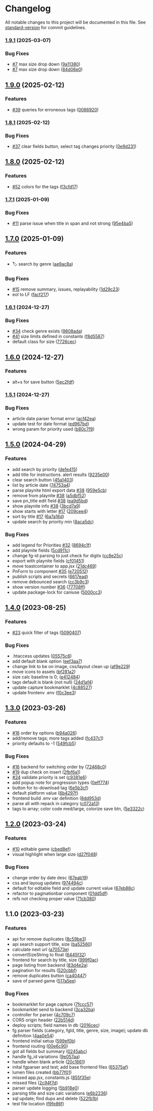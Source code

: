 # Changelog

All notable changes to this project will be documented in this file. See [standard-version](https://github.com/conventional-changelog/standard-version) for commit guidelines.

### [1.9.1](https://github.com/rayjlim/game-collection/compare/v1.9.0...v1.9.1) (2025-03-07)


### Bug Fixes

* [#7](https://github.com/rayjlim/game-collection/issues/7) max size drop down ([9a11380](https://github.com/rayjlim/game-collection/commit/9a113809f6aed7b203c620f319e5092cf1f6a12d))
* [#7](https://github.com/rayjlim/game-collection/issues/7) max size drop down ([84d08e0](https://github.com/rayjlim/game-collection/commit/84d08e05496fdf4402132a38b51040dba9e01f18))

## [1.9.0](https://github.com/rayjlim/game-collection/compare/v1.8.1...v1.9.0) (2025-02-12)


### Features

* [#39](https://github.com/rayjlim/game-collection/issues/39) queries for erroneous tags ([0086920](https://github.com/rayjlim/game-collection/commit/00869203bf318cbcea454934a325ec2096e03bce))

### [1.8.1](https://github.com/rayjlim/game-collection/compare/v1.8.0...v1.8.1) (2025-02-12)


### Bug Fixes

* [#37](https://github.com/rayjlim/game-collection/issues/37) clear fields button, select tag changes priority ([0e9d231](https://github.com/rayjlim/game-collection/commit/0e9d2313d0c76fdc1ad242189b52abe102b2cdba))

## [1.8.0](https://github.com/rayjlim/game-collection/compare/v1.7.1...v1.8.0) (2025-02-12)


### Features

* [#52](https://github.com/rayjlim/game-collection/issues/52) colors for the tags ([f3cfd17](https://github.com/rayjlim/game-collection/commit/f3cfd17b33a846f43f082ac38675edfc0af24299))

### [1.7.1](https://github.com/rayjlim/game-collection/compare/v1.7.0...v1.7.1) (2025-01-09)


### Bug Fixes

* [#11](https://github.com/rayjlim/game-collection/issues/11) parse issue when title in span and not strong ([95e4ba5](https://github.com/rayjlim/game-collection/commit/95e4ba527b1465f907efe2497b7687f6946d883d))

## [1.7.0](https://github.com/rayjlim/game-collection/compare/v1.6.1...v1.7.0) (2025-01-09)


### Features

* 🏷️ search by genre ([ae9ac8a](https://github.com/rayjlim/game-collection/commit/ae9ac8a96b900a55759917f3e3b3088a3e58067f))


### Bug Fixes

* [#15](https://github.com/rayjlim/game-collection/issues/15) remove summary, issues, replayability ([1d29c23](https://github.com/rayjlim/game-collection/commit/1d29c23754823c797f7822ef0b49e23a9360e763))
* eol to LF ([facf217](https://github.com/rayjlim/game-collection/commit/facf217d5113ee0ffce9409bb5a56ac830289f1c))

### [1.6.1](https://github.com/rayjlim/game-collection/compare/v1.6.0...v1.6.1) (2024-12-27)


### Bug Fixes

* [#34](https://github.com/rayjlim/game-collection/issues/34) check genre exists ([9808ada](https://github.com/rayjlim/game-collection/commit/9808ada036cefb025db01d76aef76c12aa2a6310))
* [#41](https://github.com/rayjlim/game-collection/issues/41) size limits defined in constants ([f8d5587](https://github.com/rayjlim/game-collection/commit/f8d558727afb9b6d83c390884e99a418ee817500))
* default class for size ([7726cec](https://github.com/rayjlim/game-collection/commit/7726cecb84f5b548c5f4d0688970fec2447b82ef))

## [1.6.0](https://github.com/rayjlim/game-collection/compare/v1.5.1...v1.6.0) (2024-12-27)


### Features

* alt+s for save button ([5ec2fdf](https://github.com/rayjlim/game-collection/commit/5ec2fdf20de94415a51f08de1b21598e2e2676cf))

### [1.5.1](https://github.com/rayjlim/game-collection/compare/v1.5.0...v1.5.1) (2024-12-27)


### Bug Fixes

* article date parser format error ([acf42ea](https://github.com/rayjlim/game-collection/commit/acf42eafcf63db4d1f0a0893f2e4445343008a01))
* update test for date format ([ed967bd](https://github.com/rayjlim/game-collection/commit/ed967bd904b7df3e40bf1a970d767636e67d1c0f))
* wrong param for priority used ([b80c7f9](https://github.com/rayjlim/game-collection/commit/b80c7f9cad5486f2370ee1f9eeff72b74f2299de))

## [1.5.0](https://github.com/rayjlim/game-collection/compare/v1.4.0...v1.5.0) (2024-04-29)


### Features

* add search by priority ([de1e415](https://github.com/rayjlim/game-collection/commit/de1e4158a0f82895675303a0a040fac10059aad8))
* add title for instructions. alert results ([9235e00](https://github.com/rayjlim/game-collection/commit/9235e00c318d81fbd45af9baa58269f3892456e6))
* clear search button ([45a1403](https://github.com/rayjlim/game-collection/commit/45a140368075764ad3c210139b787f6a69a79686))
* list by article date ([74753a4](https://github.com/rayjlim/game-collection/commit/74753a43598364fc09ac79c17fafdc884d9b7b69))
* parse playnite html export data [#38](https://github.com/rayjlim/game-collection/issues/38) ([959e5cb](https://github.com/rayjlim/game-collection/commit/959e5cb042cb049c81d444364787734548371685))
* remove from playnite [#38](https://github.com/rayjlim/game-collection/issues/38) ([a5dbf52](https://github.com/rayjlim/game-collection/commit/a5dbf52a2c22bf5119830a324d992886d4079424))
* save pn_title edit field [#38](https://github.com/rayjlim/game-collection/issues/38) ([ea9d5bd](https://github.com/rayjlim/game-collection/commit/ea9d5bd3f328ea1680414fb802d9a3a2b7295b52))
* show playnite info [#38](https://github.com/rayjlim/game-collection/issues/38) ([3bcd7a9](https://github.com/rayjlim/game-collection/commit/3bcd7a9894e4d4de6bfcceaba060d643683dd81a))
* show starts with letter [#17](https://github.com/rayjlim/game-collection/issues/17) ([209cee4](https://github.com/rayjlim/game-collection/commit/209cee4233b8ba6ae25e918489bcca3095da2f0a))
* sort by title [#17](https://github.com/rayjlim/game-collection/issues/17) ([6a7a16d](https://github.com/rayjlim/game-collection/commit/6a7a16da86f8714be0f137a3d6d51503739b2e67))
* update search by priority min ([8aca5dc](https://github.com/rayjlim/game-collection/commit/8aca5dc3575b00b7338da4d9d3c5f7a384b88914))


### Bug Fixes

* add legend for Priorities [#32](https://github.com/rayjlim/game-collection/issues/32) ([8694c1f](https://github.com/rayjlim/game-collection/commit/8694c1fd2ee986be89401630082612b307f275ec))
* add playnite fields ([5cd911c](https://github.com/rayjlim/game-collection/commit/5cd911cdc7069c8cdf5a77e4df4722f59dd42ffe))
* change fg-id parsing to just check for digits ([cc8e25c](https://github.com/rayjlim/game-collection/commit/cc8e25ce5160affce7e6bfa215e5a22977527df3))
* export with playnite fields ([cf01451](https://github.com/rayjlim/game-collection/commit/cf014516e2124cb07d1eb61252b4a0338b61c3e9))
* move toastcontainer to app.jsx ([21dc469](https://github.com/rayjlim/game-collection/commit/21dc469e99e577945778096b9b20598e8921a687))
* PnForm to component [#35](https://github.com/rayjlim/game-collection/issues/35) ([e720512](https://github.com/rayjlim/game-collection/commit/e720512823e4a2ff16cf9d95a6cc9a7089439626))
* publish scripts and secrets ([6617ead](https://github.com/rayjlim/game-collection/commit/6617ead65ac0326795537fd1c6c60be812a28667))
* remove debounced search ([cc3b9c3](https://github.com/rayjlim/game-collection/commit/cc3b9c372467f1f4a8270af3f8e3cbafa223f077))
* show version number [#36](https://github.com/rayjlim/game-collection/issues/36) ([77708ff](https://github.com/rayjlim/game-collection/commit/77708ffaed394fecbcef50aa4aff29153fe1a64e))
* update package-lock for caniuse ([5000cc3](https://github.com/rayjlim/game-collection/commit/5000cc3e7bdc44a78ed5cc3848e7d172c52bcb6e))

## [1.4.0](https://github.com/rayjlim/game-collection/compare/v1.3.0...v1.4.0) (2023-08-25)


### Features

* [#23](https://github.com/rayjlim/game-collection/issues/23) quick filter of tags ([5090407](https://github.com/rayjlim/game-collection/commit/50904079783efe036521d7cd78b4b7c849e8ccbb))


### Bug Fixes

* .htaccess updates ([05575c8](https://github.com/rayjlim/game-collection/commit/05575c8cfa6a30aaa2f54376b739fd27c785180c))
* add default blank option ([eef3aa7](https://github.com/rayjlim/game-collection/commit/eef3aa76dba5746e6bf4615a9983bfdc866cf21a))
* change link to be on image, css/layout clean up ([af9e229](https://github.com/rayjlim/game-collection/commit/af9e2296a1634ce213ac22d15954e34dd4a7de58))
* move icons to assets ([bf281a2](https://github.com/rayjlim/game-collection/commit/bf281a2cca62cf0240144035ceb099efeb3d1a8d))
* size calc baseline is 0; ([e412484](https://github.com/rayjlim/game-collection/commit/e412484fd2d2a31074906b72bcca1b52268e69f1))
* tags default is blank (not null) ([24d1af4](https://github.com/rayjlim/game-collection/commit/24d1af4bb92ecd575cedac58e6f6ad71162a81d3))
* update capture bookmarklet ([4c88527](https://github.com/rayjlim/game-collection/commit/4c885276e8f5b30b1d78e6c352f76b6238b9b5b3))
* update frontenv .env ([f0c3ee3](https://github.com/rayjlim/game-collection/commit/f0c3ee3878166712242201bfeb008703416432c2))

## [1.3.0](https://github.com/rayjlim/game-collection/compare/v1.2.0...v1.3.0) (2023-03-26)


### Features

* [#16](https://github.com/rayjlim/game-collection/issues/16) order by options ([b94a026](https://github.com/rayjlim/game-collection/commit/b94a0260371e2f9b287fc43a219a3289bf1de1e6))
* add/remove tags; more tags added ([fc437c1](https://github.com/rayjlim/game-collection/commit/fc437c127e4d5c1c503a1ddeb1c7b0b6cde07767))
* priority defaults to -1 ([549fcb5](https://github.com/rayjlim/game-collection/commit/549fcb5bac0856697b08d0b35fc402a9c2221737))


### Bug Fixes

* [#16](https://github.com/rayjlim/game-collection/issues/16) backend for switching order by ([72468c0](https://github.com/rayjlim/game-collection/commit/72468c09736e79b1c477f653ecdc5601538f02d0))
* [#19](https://github.com/rayjlim/game-collection/issues/19) dup check on insert ([2fbf6a1](https://github.com/rayjlim/game-collection/commit/2fbf6a19c372d4a3f820073a38d0e59516eb2622))
* [#24](https://github.com/rayjlim/game-collection/issues/24) validate priority is set ([c9381e6](https://github.com/rayjlim/game-collection/commit/c9381e6be554d9c64eb8dc0a697450af9b1deb42))
* add popup note for progression types ([0eff774](https://github.com/rayjlim/game-collection/commit/0eff774a20d3b9c00383890f6672af1690a6bc28))
* button for to-download tag ([6e5b3cf](https://github.com/rayjlim/game-collection/commit/6e5b3cf8d6fcedb8a845ff0b07d37fb3baaa2668))
* default platform value ([6b4297f](https://github.com/rayjlim/game-collection/commit/6b4297f7d606fb54d8a4ec53d26e9209af26fadf))
* frontend build .env var definition ([8dd953d](https://github.com/rayjlim/game-collection/commit/8dd953d0694d86bf774a00502b4ef76912b6de5c))
* parse all with repack in category ([c072a13](https://github.com/rayjlim/game-collection/commit/c072a1384977181ec836079df0d9db57b620fea3))
* tags to array; color code med/large, colorize save btn, ([5e3322c](https://github.com/rayjlim/game-collection/commit/5e3322c90737fb768054f699930dc57cdfa56a7c))

## [1.2.0](https://github.com/rayjlim/game-collection/compare/v1.1.0...v1.2.0) (2023-03-24)


### Features

* [#10](https://github.com/rayjlim/game-collection/issues/10) editable game ([cbed8ef](https://github.com/rayjlim/game-collection/commit/cbed8eff725046c27aa12039448f9f7bb00438c5))
* visual highlight when large size ([d27f048](https://github.com/rayjlim/game-collection/commit/d27f0481631073cb9e6df554ce489f0ae524c719))


### Bug Fixes

* change order by date desc ([67eab19](https://github.com/rayjlim/game-collection/commit/67eab1946453d260bd34c98f8eb873110f2680ef))
* css and layoug updates ([974494c](https://github.com/rayjlim/game-collection/commit/974494c6b37979159b77d77aabc21ef8051a0b21))
* default for editable field and update current value ([67eb88c](https://github.com/rayjlim/game-collection/commit/67eb88cc265617801222f3fe6bab0b819f8dcd27))
* refactor to paginationbar component ([01dd5df](https://github.com/rayjlim/game-collection/commit/01dd5dfe8ec46ad6436cbeed6abc76f2e7b428fc))
* refs not checking proper value ([71cb380](https://github.com/rayjlim/game-collection/commit/71cb3809d77581e1bb6191fbc431356fc8288424))

## 1.1.0 (2023-03-23)


### Features

* api for remove duplicates ([8c59be3](https://github.com/rayjlim/game-collection/commit/8c59be34ea7a2eea5b4b0809f65ed60623e177fc))
* api search support title, size ([ba52560](https://github.com/rayjlim/game-collection/commit/ba525602ed032ebad59e43c0de313d38544ea773))
* calculate next url ([a70573e](https://github.com/rayjlim/game-collection/commit/a70573eb24a94232fed53220e64cdbad34c8724b))
* convertSizeString to float ([6445f32](https://github.com/rayjlim/game-collection/commit/6445f32f83d4f85bd1a6584a5e6388ab8b734611))
* frontend for search by title, size ([999f0ac](https://github.com/rayjlim/game-collection/commit/999f0ac9e3b66a474fe9f74040bc355bf61481af))
* page listing from backend ([83d4e2a](https://github.com/rayjlim/game-collection/commit/83d4e2a0658d8e3c1ae7461343b0290ab46dcbef))
* pagination for results ([520cbbf](https://github.com/rayjlim/game-collection/commit/520cbbfb32cd216de67be8eeca53819238c20e15))
* remove duplicates button ([ca40447](https://github.com/rayjlim/game-collection/commit/ca4044722a4d53a2e4a5c5491e05ad6bd19ada4e))
* save of parsed game ([517a5ee](https://github.com/rayjlim/game-collection/commit/517a5ee54e12231b8851bbf5887fd0ce5221297c))


### Bug Fixes

* bookmarklet for page capture ([7fccc57](https://github.com/rayjlim/game-collection/commit/7fccc576425bf684eb95b59c2d71ae1dfbb1db4f))
* bookmarklet send to backend ([3ca32ba](https://github.com/rayjlim/game-collection/commit/3ca32badac91265f33fe33790557db4063e32652))
* controller for parser ([4c709c7](https://github.com/rayjlim/game-collection/commit/4c709c7374343bfc3870a8f303e6d4a388f0b403))
* CORS origin header ([22b514d](https://github.com/rayjlim/game-collection/commit/22b514d3a753e346c17607ebd8757a49b3453f8b))
* deploy scripts; field names in db ([2016cec](https://github.com/rayjlim/game-collection/commit/2016cecc6ea0b8511828f69e8e30b83899818c86))
* fg parser fields (category, fgId, title, genre, size, image); update db definition ([4aa0e54](https://github.com/rayjlim/game-collection/commit/4aa0e549245d9502219c6c496fdf98eba39ced7b))
* frontend initial setup ([599ef0b](https://github.com/rayjlim/game-collection/commit/599ef0bf5cd5dfe9dc482dc64f0310f644f3e133))
* frontend routing ([00e6c90](https://github.com/rayjlim/game-collection/commit/00e6c90f55b161f79f54522c7fe3ad3cf7900bdd))
* got all fields but summary ([0245abc](https://github.com/rayjlim/game-collection/commit/0245abc273551a908c82685be047cb2bf1181f02))
* handle fg_id variations ([9e057aa](https://github.com/rayjlim/game-collection/commit/9e057aaf9937cb65722ebdd725410c2e3a4ae2bf))
* handle when blank article ([20c1661](https://github.com/rayjlim/game-collection/commit/20c16612e9515a0e7226d4b763f2be16c42901c6))
* inital fgparser and test; add base frontend files ([65375af](https://github.com/rayjlim/game-collection/commit/65375af75fe54a44b6b1aca70fb81e43703c5326))
* lumen files created ([bb77f01](https://github.com/rayjlim/game-collection/commit/bb77f018d3db61a6eb45d80bdaca34d292f0172f))
* missed app.jsx, constants.js ([855f35e](https://github.com/rayjlim/game-collection/commit/855f35e0f9de10ec48fdfaec8ca95a5041bc53d4))
* missed files ([2c94f7d](https://github.com/rayjlim/game-collection/commit/2c94f7d648a3a7526f0bb88a50847452555a3154))
* parser update logging ([5b918e0](https://github.com/rayjlim/game-collection/commit/5b918e0a84e7a78d8572a2e743684683dcd4c507))
* parsing title and size calc variations ([e6b2236](https://github.com/rayjlim/game-collection/commit/e6b2236b9aef4b18313df9b4b6073fb3961f6cbe))
* sql update; find dups and delete ([522fb1b](https://github.com/rayjlim/game-collection/commit/522fb1b6a133175ad5bebd13f7a063afb017880f))
* test file location ([f9fe86f](https://github.com/rayjlim/game-collection/commit/f9fe86fa1bcdfb7dfb5ff64369348f89cd458c0d))
